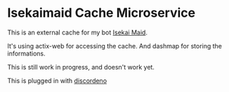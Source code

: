 # Isekaimaid Cache Microservice
This is an external cache for my bot [Isekai Maid](https://www.isekaimaid.xyz).

It's using actix-web for accessing the cache.
And dashmap for storing the informations.

This is still work in progress, and doesn't work yet.

This is plugged in with [discordeno](https://github.com/discordeno/discordeno)


